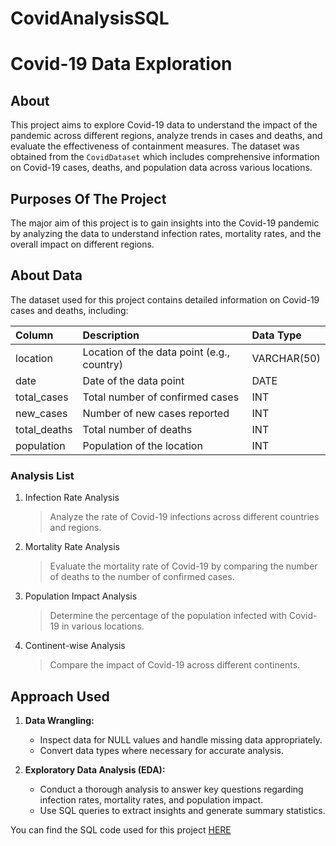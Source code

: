 # CovidAnalysisSQL

# Covid-19 Data Exploration

## About

This project aims to explore Covid-19 data to understand the impact of the pandemic across different regions, analyze trends in cases and deaths, and evaluate the effectiveness of containment measures. The dataset was obtained from the `CovidDataset` which includes comprehensive information on Covid-19 cases, deaths, and population data across various locations.

## Purposes Of The Project

The major aim of this project is to gain insights into the Covid-19 pandemic by analyzing the data to understand infection rates, mortality rates, and the overall impact on different regions.

## About Data

The dataset used for this project contains detailed information on Covid-19 cases and deaths, including:

| Column       | Description                              | Data Type      |
| :----------- | :--------------------------------------- | :------------- |
| location     | Location of the data point (e.g., country) | VARCHAR(50)    |
| date         | Date of the data point                   | DATE           |
| total_cases  | Total number of confirmed cases          | INT            |
| new_cases    | Number of new cases reported             | INT            |
| total_deaths | Total number of deaths                   | INT            |
| population   | Population of the location               | INT            |

### Analysis List

1. Infection Rate Analysis
   > Analyze the rate of Covid-19 infections across different countries and regions.

2. Mortality Rate Analysis
   > Evaluate the mortality rate of Covid-19 by comparing the number of deaths to the number of confirmed cases.

3. Population Impact Analysis
   > Determine the percentage of the population infected with Covid-19 in various locations.

4. Continent-wise Analysis
   > Compare the impact of Covid-19 across different continents.

## Approach Used

1. **Data Wrangling:** 
   - Inspect data for NULL values and handle missing data appropriately.
   - Convert data types where necessary for accurate analysis.

2. **Exploratory Data Analysis (EDA):**
   - Conduct a thorough analysis to answer key questions regarding infection rates, mortality rates, and population impact.
   - Use SQL queries to extract insights and generate summary statistics.

You can find the SQL code used for this project [HERE](https://github.com/Dilan-GitHub/CovidAnalysisSQL/blob/main/Covid.sql)
